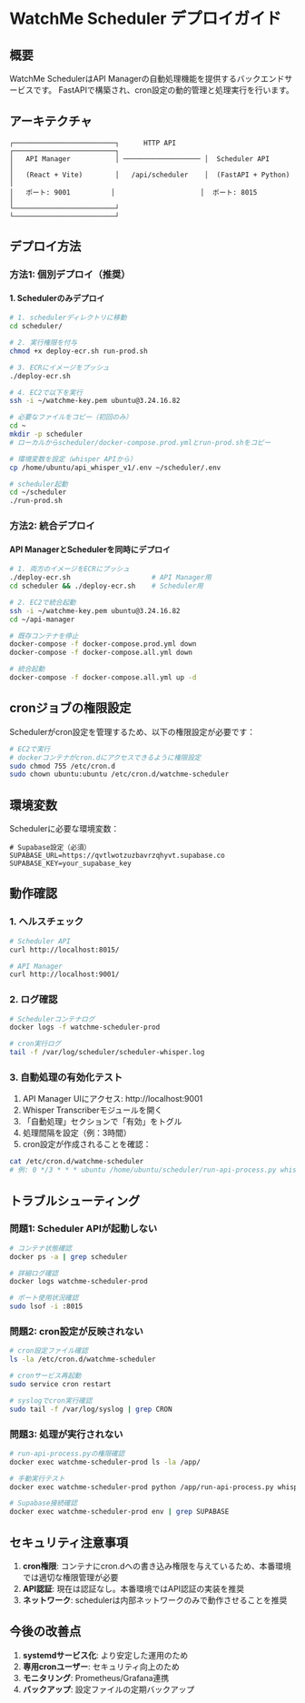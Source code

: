 # WatchMe Scheduler デプロイガイド

## 概要

WatchMe SchedulerはAPI Managerの自動処理機能を提供するバックエンドサービスです。
FastAPIで構築され、cron設定の動的管理と処理実行を行います。

## アーキテクチャ

```
┌─────────────────────────┐      HTTP API      ┌─────────────────────────┐
│   API Manager           │ ─────────────────── │  Scheduler API          │
│   (React + Vite)        │   /api/scheduler    │  (FastAPI + Python)     │
│   ポート: 9001          │                     │  ポート: 8015           │
└─────────────────────────┘                     └─────────────────────────┘
```

## デプロイ方法

### 方法1: 個別デプロイ（推奨）

#### 1. Schedulerのみデプロイ

```bash
# 1. schedulerディレクトリに移動
cd scheduler/

# 2. 実行権限を付与
chmod +x deploy-ecr.sh run-prod.sh

# 3. ECRにイメージをプッシュ
./deploy-ecr.sh

# 4. EC2で以下を実行
ssh -i ~/watchme-key.pem ubuntu@3.24.16.82

# 必要なファイルをコピー（初回のみ）
cd ~
mkdir -p scheduler
# ローカルからscheduler/docker-compose.prod.ymlとrun-prod.shをコピー

# 環境変数を設定（whisper APIから）
cp /home/ubuntu/api_whisper_v1/.env ~/scheduler/.env

# scheduler起動
cd ~/scheduler
./run-prod.sh
```

### 方法2: 統合デプロイ

#### API ManagerとSchedulerを同時にデプロイ

```bash
# 1. 両方のイメージをECRにプッシュ
./deploy-ecr.sh                    # API Manager用
cd scheduler && ./deploy-ecr.sh    # Scheduler用

# 2. EC2で統合起動
ssh -i ~/watchme-key.pem ubuntu@3.24.16.82
cd ~/api-manager

# 既存コンテナを停止
docker-compose -f docker-compose.prod.yml down
docker-compose -f docker-compose.all.yml down

# 統合起動
docker-compose -f docker-compose.all.yml up -d
```

## cronジョブの権限設定

Schedulerがcron設定を管理するため、以下の権限設定が必要です：

```bash
# EC2で実行
# dockerコンテナがcron.dにアクセスできるように権限設定
sudo chmod 755 /etc/cron.d
sudo chown ubuntu:ubuntu /etc/cron.d/watchme-scheduler
```

## 環境変数

Schedulerに必要な環境変数：

```env
# Supabase設定（必須）
SUPABASE_URL=https://qvtlwotzuzbavrzqhyvt.supabase.co
SUPABASE_KEY=your_supabase_key
```

## 動作確認

### 1. ヘルスチェック

```bash
# Scheduler API
curl http://localhost:8015/

# API Manager
curl http://localhost:9001/
```

### 2. ログ確認

```bash
# Schedulerコンテナログ
docker logs -f watchme-scheduler-prod

# cron実行ログ
tail -f /var/log/scheduler/scheduler-whisper.log
```

### 3. 自動処理の有効化テスト

1. API Manager UIにアクセス: http://localhost:9001
2. Whisper Transcriberモジュールを開く
3. 「自動処理」セクションで「有効」をトグル
4. 処理間隔を設定（例：3時間）
5. cron設定が作成されることを確認：

```bash
cat /etc/cron.d/watchme-scheduler
# 例: 0 */3 * * * ubuntu /home/ubuntu/scheduler/run-api-process.py whisper
```

## トラブルシューティング

### 問題1: Scheduler APIが起動しない

```bash
# コンテナ状態確認
docker ps -a | grep scheduler

# 詳細ログ確認
docker logs watchme-scheduler-prod

# ポート使用状況確認
sudo lsof -i :8015
```

### 問題2: cron設定が反映されない

```bash
# cron設定ファイル確認
ls -la /etc/cron.d/watchme-scheduler

# cronサービス再起動
sudo service cron restart

# syslogでcron実行確認
sudo tail -f /var/log/syslog | grep CRON
```

### 問題3: 処理が実行されない

```bash
# run-api-process.pyの権限確認
docker exec watchme-scheduler-prod ls -la /app/

# 手動実行テスト
docker exec watchme-scheduler-prod python /app/run-api-process.py whisper

# Supabase接続確認
docker exec watchme-scheduler-prod env | grep SUPABASE
```

## セキュリティ注意事項

1. **cron権限**: コンテナにcron.dへの書き込み権限を与えているため、本番環境では適切な権限管理が必要
2. **API認証**: 現在は認証なし。本番環境ではAPI認証の実装を推奨
3. **ネットワーク**: schedulerは内部ネットワークのみで動作させることを推奨

## 今後の改善点

1. **systemdサービス化**: より安定した運用のため
2. **専用cronユーザー**: セキュリティ向上のため
3. **モニタリング**: Prometheus/Grafana連携
4. **バックアップ**: 設定ファイルの定期バックアップ